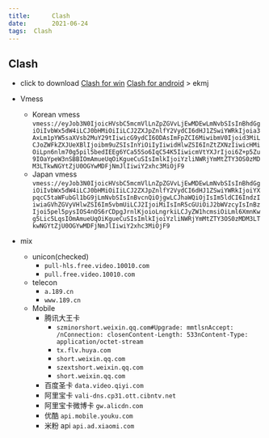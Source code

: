 ```yaml
---
title:      Clash
date:       2021-06-24
tags:  Clash
---
```



## Clash

- click to download [Clash for win]('https://wwr.lanzoui.com/iMoN2qmuhmh')  [Clash for android]('https://wwr.lanzoui.com/iZtdiqmuhsd') > ekmj

- Vmess
  - Korean vmess `vmess://eyJob3N0IjoicHVsbC5mcmVlLnZpZGVvLjEwMDEwLmNvbSIsInBhdGgiOiIvbWx5dW4iLCJ0bHMiOiIiLCJ2ZXJpZnlfY2VydCI6dHJ1ZSwiYWRkIjoia3AxLm1pYW5saXVsb2MuY29tIiwicG9ydCI6ODAsImFpZCI6MiwibmV0Ijoid3MiLCJoZWFkZXJUeXBlIjoibm9uZSIsInYiOiIyIiwidHlwZSI6InZtZXNzIiwicHMiOiLpn6nlm70g5pil5bedIEEg6YCa55So6IqC54K5IiwicmVtYXJrIjoi6Z+p5Zu9IOaYpeW3nSBBIOmAmueUqOiKgueCuSIsImlkIjoiYzliNWRjYmMtZTY3OS0zMDM3LTkwNGYtZjU0OGYwMDFjNmJlIiwiY2xhc3MiOjF9`
  - Japan vmess `vmess://eyJob3N0IjoicHVsbC5mcmVlLnZpZGVvLjEwMDEwLmNvbSIsInBhdGgiOiIvbWx5dW4iLCJ0bHMiOiIiLCJ2ZXJpZnlfY2VydCI6dHJ1ZSwiYWRkIjoiYXpqcC5taWFubGl1bG9jLmNvbSIsInBvcnQiOjgwLCJhaWQiOjIsIm5ldCI6IndzIiwiaGVhZGVyVHlwZSI6Im5vbmUiLCJ2IjoiMiIsInR5cGUiOiJ2bWVzcyIsInBzIjoi5pel5pysIOS4nOS6rCDpgJrnlKjoioLngrkiLCJyZW1hcmsiOiLml6XmnKwg5Lic5LqsIOmAmueUqOiKgueCuSIsImlkIjoiYzliNWRjYmMtZTY3OS0zMDM3LTkwNGYtZjU0OGYwMDFjNmJlIiwiY2xhc3MiOjF9`

- mix
  - unicon(checked) 
    - `pull-hls.free.video.10010.com`
    - `pull.free.video.10010.com`
  - telecon
    - `a.189.cn`
    - `www.189.cn`
  - Mobile
    - 腾讯大王卡
      - `szminorshort.weixin.qq.com#Upgrade: mmtlsnAccept: /nConnection: closenContent-Length: 533nContent-Type: application/octet-stream`
      - `tx.flv.huya.com`
      - `short.weixin.qq.com`
      - `szextshort.weixin.qq.com`
      - `short.weixin.qq.com`
    - 百度圣卡 `data.video.qiyi.com`
    - 阿里宝卡 `vali-dns.cp31.ott.cibntv.net`
    - 阿里宝卡微博卡 `gw.alicdn.com`
    - 优酷 `api.mobile.youku.com`
    - 米粉 api `api.ad.xiaomi.com`
